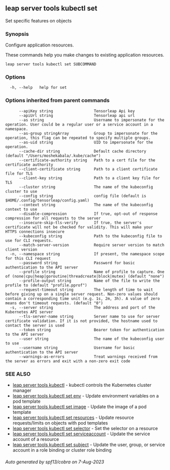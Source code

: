 ## leap server tools kubectl set

Set specific features on objects

### Synopsis

Configure application resources.

 These commands help you make changes to existing application resources.

```
leap server tools kubectl set SUBCOMMAND
```

### Options

```
  -h, --help   help for set
```

### Options inherited from parent commands

```
      --apiKey string                  Tensorleap Api key
      --apiUrl string                  Tensorleap api url
      --as string                      Username to impersonate for the operation. User could be a regular user or a service account in a namespace.
      --as-group stringArray           Group to impersonate for the operation, this flag can be repeated to specify multiple groups.
      --as-uid string                  UID to impersonate for the operation.
      --cache-dir string               Default cache directory (default "/Users/moshekabala/.kube/cache")
      --certificate-authority string   Path to a cert file for the certificate authority
      --client-certificate string      Path to a client certificate file for TLS
      --client-key string              Path to a client key file for TLS
      --cluster string                 The name of the kubeconfig cluster to use
      --config string                  config file (default is $HOME/.config/tensorleap/config.yaml)
      --context string                 The name of the kubeconfig context to use
      --disable-compression            If true, opt-out of response compression for all requests to the server
      --insecure-skip-tls-verify       If true, the server's certificate will not be checked for validity. This will make your HTTPS connections insecure
      --kubeconfig string              Path to the kubeconfig file to use for CLI requests.
      --match-server-version           Require server version to match client version
  -n, --namespace string               If present, the namespace scope for this CLI request
      --password string                Password for basic authentication to the API server
      --profile string                 Name of profile to capture. One of (none|cpu|heap|goroutine|threadcreate|block|mutex) (default "none")
      --profile-output string          Name of the file to write the profile to (default "profile.pprof")
      --request-timeout string         The length of time to wait before giving up on a single server request. Non-zero values should contain a corresponding time unit (e.g. 1s, 2m, 3h). A value of zero means don't timeout requests. (default "0")
  -s, --server string                  The address and port of the Kubernetes API server
      --tls-server-name string         Server name to use for server certificate validation. If it is not provided, the hostname used to contact the server is used
      --token string                   Bearer token for authentication to the API server
      --user string                    The name of the kubeconfig user to use
      --username string                Username for basic authentication to the API server
      --warnings-as-errors             Treat warnings received from the server as errors and exit with a non-zero exit code
```

### SEE ALSO

* [leap server tools kubectl](leap_server_tools_kubectl.md)	 - kubectl controls the Kubernetes cluster manager
* [leap server tools kubectl set env](leap_server_tools_kubectl_set_env.md)	 - Update environment variables on a pod template
* [leap server tools kubectl set image](leap_server_tools_kubectl_set_image.md)	 - Update the image of a pod template
* [leap server tools kubectl set resources](leap_server_tools_kubectl_set_resources.md)	 - Update resource requests/limits on objects with pod templates
* [leap server tools kubectl set selector](leap_server_tools_kubectl_set_selector.md)	 - Set the selector on a resource
* [leap server tools kubectl set serviceaccount](leap_server_tools_kubectl_set_serviceaccount.md)	 - Update the service account of a resource
* [leap server tools kubectl set subject](leap_server_tools_kubectl_set_subject.md)	 - Update the user, group, or service account in a role binding or cluster role binding

###### Auto generated by spf13/cobra on 7-Aug-2023
